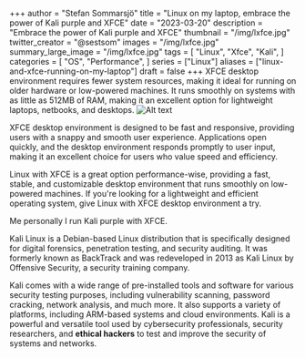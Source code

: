 +++
author = "Stefan Sommarsjö"
title = "Linux on my laptop, embrace the power of Kali purple and XFCE"
date = "2023-03-20"
description = "Embrace the power of Kali purple and XFCE"
thumbnail = "/img/lxfce.jpg"
twitter_creator = "@sestsom"
images = "/img/lxfce.jpg"
summary_large_image = "/img/lxfce.jpg"
tags = [
    "Linux",
	"Xfce",
	"Kali",
]
categories = [
    "OS",
    "Performance",
]
series = ["Linux"]
aliases = ["linux-and-xfce-running-on-my-laptop"]
draft = false
+++
XFCE desktop environment requires fewer system resources, making it ideal for running on older hardware or low-powered machines.
It runs smoothly on systems with as little as 512MB of RAM, making it an excellent option for lightweight laptops, netbooks, and desktops.
![Alt text](/img/lxfce.jpg "Kali purple with Xfce")
<!--more-->
XFCE desktop environment is designed to be fast and responsive, providing users with a snappy and smooth user experience.
Applications open quickly, and the desktop environment responds promptly to user input, making it an excellent choice for users who value speed and efficiency.

Linux with XFCE is a great option performance-wise, providing a fast, stable, and customizable desktop environment that runs smoothly on low-powered machines.
If you're looking for a lightweight and efficient operating system, give Linux with XFCE desktop environment a try.

Me personally I run Kali purple with XFCE.

Kali Linux is a Debian-based Linux distribution that is specifically designed for digital forensics, penetration testing, and security auditing. It was formerly known as BackTrack and was redeveloped in 2013 as Kali Linux by Offensive Security, a security training company.

Kali comes with a wide range of pre-installed tools and software for various security testing purposes, including vulnerability scanning, password cracking, network analysis, and much more. It also supports a variety of platforms, including ARM-based systems and cloud environments. Kali is a powerful and versatile tool used by cybersecurity professionals, security researchers, and **ethical hackers** to test and improve the security of systems and networks.
